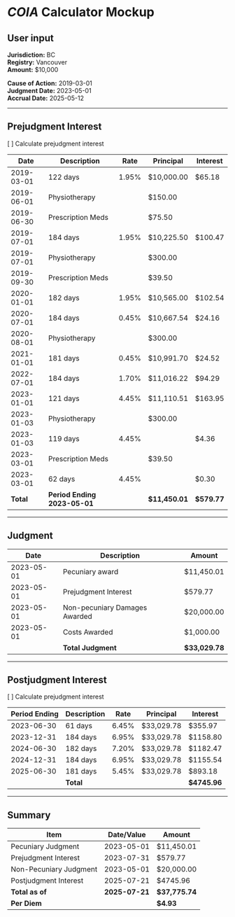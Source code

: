 # _COIA_ Calculator Mockup

## User input

**Jurisdiction:** BC  
**Registry:** Vancouver  
**Amount:** $10,000

**Cause of Action:** 2019-03-01  
**Judgment Date:** 2023-05-01  
**Accrual Date:** 2025-05-12

---

## Prejudgment Interest

\[ \] Calculate prejudgment interest

| Date | Description | Rate | Principal | Interest |
| --- | --- | --- | --- | --- |
| 2019-03-01 | 122 days | 1.95% | $10,000.00 | $65.18 |
| 2019-06-01 | Physiotherapy |   | $150.00 |   |
| 2019-06-30 | Prescription Meds |   | $75.50 |   |
| 2019-07-01 | 184 days | 1.95% | $10,225.50 | $100.47 |
| 2019-07-01 | Physiotherapy |   | $300.00 |   |
| 2019-09-30 | Prescription Meds |   | $39.50 |   |
| 2020-01-01 | 182 days | 1.95% | $10,565.00 | $102.54 |
| 2020-07-01 | 184 days | 0.45% | $10,667.54 | $24.16 |
| 2020-08-01 | Physiotherapy |   | $300.00 |   |
| 2021-01-01 | 181 days | 0.45% | $10,991.70 | $24.52 |
| 2022-07-01 | 184 days | 1.70% | $11,016.22 | $94.29 |
| 2023-01-01 | 121 days | 4.45% | $11,110.51 | $163.95 |
| 2023-01-03 | Physiotherapy |   | $300.00 |   |
| 2023-01-03 | 119 days | 4.45% |   | $4.36 |
| 2023-03-01 | Prescription Meds |   | $39.50 |   |
| 2023-03-01 | 62 days | 4.45% |   | $0.30 |
| **Total** | **Period Ending 2023-05-01** |   | **$11,450.01** | **$579.77** |

---

## Judgment

| Date | Description | Amount |
| --- | --- | --- |
| 2023-05-01 | Pecuniary award | $11,450.01 |
| 2023-05-01 | Prejudgment Interest | $579.77 |
| 2023-05-01 | Non-pecuniary Damages Awarded | $20,000.00 |
| 2023-05-01 | Costs Awarded | $1,000.00 |
|   | **Total Judgment** | **$33,029.78** |

---

## Postjudgment Interest

\[ \] Calculate prejudgment interest

| Period Ending | Description | Rate | Principal | Interest |
| --- | --- | --- | --- | --- |
| 2023-06-30 | 61 days | 6.45% | $33,029.78 | $355.97 |
| 2023-12-31 | 184 days | 6.95% | $33,029.78 | $1158.80 |
| 2024-06-30 | 182 days | 7.20% | $33,029.78 | $1182.47 |
| 2024-12-31 | 184 days | 6.95% | $33,029.78 | $1155.54 |
| 2025-06-30 | 181 days | 5.45% | $33,029.78 | $893.18 |
|   | **Total** |   |   | **$4745.96** |

---

## Summary

| Item | Date/Value | Amount |
| --- | --- | --- |
| Pecuniary Judgment | 2023-05-01 | $11,450.01 |
| Prejudgment Interest | 2023-07-31 | $579.77 |
| Non-Pecuniary Judgment | 2023-05-01 | $20,000.00 |
| Postjudgment Interest | 2025-07-21 | $4745.96 |
| **Total as of** | **2025-07-21** | **$37,775.74** |
| **Per Diem** |   | **$4.93** |